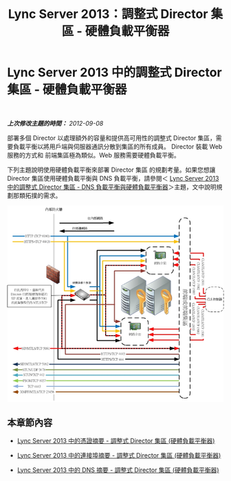 ﻿---
title: Lync Server 2013：調整式 Director 集區 - 硬體負載平衡器
TOCTitle: 調整式 Director 集區 - 硬體負載平衡器
ms:assetid: cf34759a-b384-479c-855f-ea5e80a234b6
ms:mtpsurl: https://technet.microsoft.com/zh-tw/library/JJ205316(v=OCS.15)
ms:contentKeyID: 49292366
ms.date: 08/10/2015
mtps_version: v=OCS.15
ms.translationtype: HT
---

# Lync Server 2013 中的調整式 Director 集區 - 硬體負載平衡器

 

_**上次修改主題的時間：** 2012-09-08_

部署多個 Director 以處理額外的容量和提供高可用性的調整式 Director 集區，需要負載平衡以將用戶端與伺服器通訊分散到集區的所有成員。 Director 裝載 Web 服務的方式和 前端集區極為類似。Web 服務需要硬體負載平衡。

下列主題說明使用硬體負載平衡來部署 Director 集區 的規劃考量。如果您想讓 Director 集區使用硬體負載平衡與 DNS 負載平衡，請參閱＜ [Lync Server 2013 中的調整式 Director 集區 - DNS 負載平衡與硬體負載平衡器](lync-server-2013-scaled-director-pool-dns-load-balancing-and-hardware-load-balancer.md)＞主題，文中說明規劃那類拓撲的需求。

![調整式 Director 集區](images/JJ205316.cfa892b9-5b24-4245-b5bd-c5da21984eeb(OCS.15).jpg "調整式 Director 集區")

## 本章節內容

  - [Lync Server 2013 中的憑證摘要 - 調整式 Director 集區 (硬體負載平衡器)](lync-server-2013-certificate-summary-scaled-director-pool-hardware-load-balancer.md)

  - [Lync Server 2013 中的連接埠摘要 - 調整式 Director 集區 (硬體負載平衡器)](lync-server-2013-port-summary-scaled-director-pool-hardware-load-balancer.md)

  - [Lync Server 2013 中的 DNS 摘要 - 調整式 Director 集區 (硬體負載平衡器)](lync-server-2013-dns-summary-scaled-director-pool-hardware-load-balancer.md)

